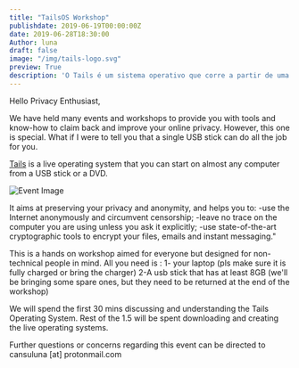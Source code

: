 ```yaml
---
title: "TailsOS Workshop"
publishdate: 2019-06-19T00:00:00Z
date: 2019-06-28T18:30:00
Author: luna
draft: false
image: "/img/tails-logo.svg"
preview: True
description: 'O Tails é um sistema operativo que corre a partir de uma pen usb e protege a nossa privacidade.'
---
```


Hello Privacy Enthusiast,

We have held many events and workshops to provide you with tools and know-how to claim back and improve your online privacy. However, this one is special. What if I were to tell you that a single USB stick can do all the job for you.

[Tails](https://tails.boum.org/) is a live operating system that you can start on almost any computer from a USB stick or a DVD.

![Event Image](/img/tails-logo.svg)

It aims at preserving your privacy and anonymity, and helps you to:
-use the Internet anonymously and circumvent censorship;
-leave no trace on the computer you are using unless you ask it explicitly;
-use state-of-the-art cryptographic tools to encrypt your files, emails and instant messaging."

This is a hands on workshop aimed for everyone but designed for non-technical people in mind.
All you need is :
1- your laptop (pls make sure it is fully charged or bring the charger)
2-A usb stick that has at least 8GB (we'll be bringing some spare ones, but they need to be returned at the end of the workshop)

We will spend the first 30 mins discussing and understanding the Tails Operating System. Rest of the 1.5 will be spent downloading and creating the live operating systems. 

Further questions or concerns regarding this event can be directed to cansuluna [at] protonmail.com


